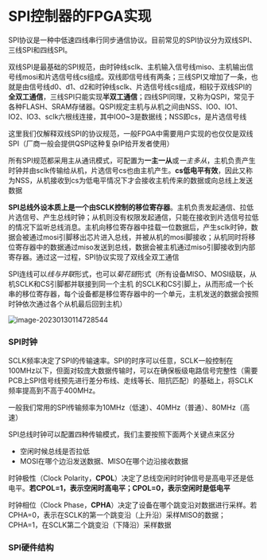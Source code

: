 # SPI控制器的FPGA实现

SPI协议是一种中低速四线串行同步通信协议。目前常见的SPI协议分为双线SPI、三线SPI和四线SPI。

双线SPI是最基础的SPI规范，由时钟线sclk、主机输入信号线miso、主机输出信号线mosi和片选信号线cs组成。双线即信号线有两条；三线SPI又增加了一条，也就是由信号线d0、d1、d2和时钟线sclk、片选信号线cs组成，相较于双线SPI的**全双工通信**，三线SPI只能实现**半双工通信**；四线SPI同理，又称为QSPI，常见于各种FLASH、SRAM存储器。QSPI规定主机与从机之间由NSS、IO0、IO1、IO2、IO3、sclk六根线连接，其中IO0~3是数据线；NSS即cs，是片选信号线

这里我们仅解释双线SPI的协议规范，一般FPGA中需要用户实现的也仅仅是双线SPI（厂商一般会提供QSPI这种复杂IP给开发者使用）

所有SPI规范都采用主从通讯模式，可配置为**一主一从**或*一主多从*，主机负责产生时钟并由sclk传输给从机，片选信号cs也由主机产生。**cs低电平有效**，因此又称为NSS，从机接收到cs为低电平情况下才会接收主机传来的数据或向总线上发送数据

**SPI总线外设本质上是一个由SCLK控制的移位寄存器**。主机负责发起通信、拉低片选信号、产生总线时钟；从机则没有权限发起通信，只能在接收到片选信号拉低的情况下监听总线消息。主机向移位寄存器中挂载一位数据后，产生sclk时钟，数据会被通过mosi引脚移出芯片进入总线，并被从机的mosi脚接收；从机同时将移位寄存器中的数据通过miso发送到总线，数据会被主机通过miso引脚接收到内部寄存器。通过这一过程，SPI协议实现了双线全双工通信

SPI连线可以*线与并联*形式，也可以*菊花链*形式（所有设备MISO、MOSI级联，从机SCLK和CS引脚都并联接到同一个主机 的SCLK和CS引脚上，从而形成一个长串的移位寄存器，每个设备都是移位寄存器中的一个单元，主机发送的数据会按照时钟依次通过各个从机最后回到主机）

![image-20230130114728544](SoC学习笔记【SPI控制器的实现】.assets/image-20230130114728544.png)

### SPI时钟

SCLK频率决定了SPI的传输速率。SPI的时序可以任意，SCLK一般控制在100MHz以下，但面对较庞大数据传输时，可以在确保板级电路信号完整性（需要PCB上SPI信号线预先进行差分布线、走线等长、阻抗匹配）的基础上，将SCLK频率提高到不高于400MHz。

一般我们常用的SPI传输频率为10MHz（低速）、40MHz（普通）、80MHz（高速）

SPI总线时钟可以配置四种传输模式，我们主要按照下面两个关键点来区分

* 空闲时候总线是否拉低
* MOSI在哪个边沿发送数据、MISO在哪个边沿接收数据

时钟极性（Clock Polarity，**CPOL**）决定了总线空闲时时钟信号是高电平还是低电平。**若CPOL=1，表示空闲时高电平；CPOL=0，表示空闲时是低电平**

时钟相位（Clock Phase，**CPHA**）决定了设备在哪个跳变沿对数据进行采样。若CPHA=0，表示在SCLK的第一个跳变沿（上升沿）采样MISO的数据；CPHA=1，在SCLK第二个跳变沿（下降沿）采样数据

### SPI硬件结构





